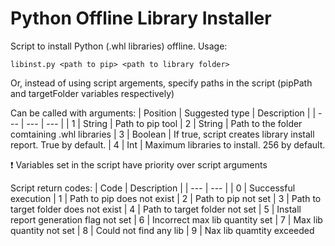 # Python Offline Library Installer
Script to install Python (.whl libraries) offline. Usage:

`libinst.py <path to pip> <path to library folder>`

Or, instead of using script argements, specify paths in the script (pipPath and targetFolder variables respectively)

Can be called with arguments:
| Position | Suggested type | Description |
| --- | --- | --- |
| 1 | String | Path to pip tool
| 2 | String | Path to the folder comtaining .whl libraries
| 3 | Boolean | If true, script creates library install report. True by default.
| 4 | Int | Maximum libraries to install. 256 by default.

:exclamation: Variables set in the script have priority over script arguments

Script return codes:
| Code | Description |
| --- | --- |
| 0 | Successful execution
| 1 | Path to pip does not exist
| 2 | Path to pip not set
| 3 | Path to target folder does not exist
| 4 | Path to target folder not set
| 5 | Install report generation flag not set
| 6 | Incorrect max lib quantity set
| 7 | Max lib quantity not set
| 8 | Could not find any lib
| 9 | Nax lib quamtity exceeded
